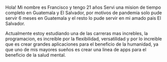 Hola! Mi nombre es Francisco y tengo 21 años
Servi una mision de tiempo completo en Guatemala y 
El Salvador, por motivos de pandemia solo pude servir
6 meses en Guatemala y el resto lo pude servir en mi 
amado pais El Salvador.

Actualmente estoy estudiando una de las carreras mas 
increbles, la programacion, es increible por la flexibilidad,
versatilidad y por lo increible que es crear grandes 
aplicaciones para el beneficio de la humanidad, ya que 
uno de mis mayores sueños es crear una linea de apps para 
el beneficio de la salud mental. 